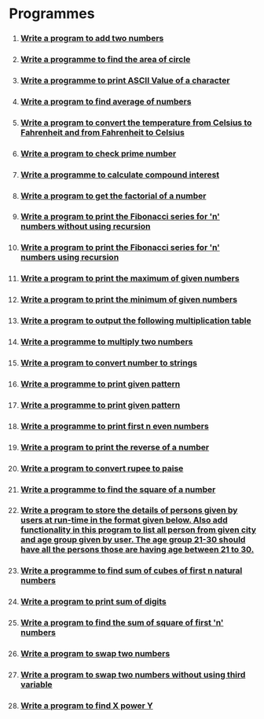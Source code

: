# Programmes

1. ### [Write a program to add two numbers](./add-two-numbers/)
2. ### [Write a programme to find the area of circle](./area-of-circle/)
3. ### [Write a programme to print ASCII Value of a character](./ascii-value/)
4. ### [Write a program to find average of numbers](./average-of-numbers/)
5. ### [Write a program to convert the temperature from Celsius to Fahrenheit and from Fahrenheit to Celsius](./celsius-to-fahrenheit/)
6. ### [Write a program to check prime number](./check-prime-number/)
7. ### [Write a programme to calculate compound interest](./compound-interest-calculator/)
8. ### [Write a program to get the factorial of a number](./factorial/)
9. ### [Write a program to print the Fibonacci series for 'n' numbers without using recursion](./fibonaci-series-without-using-recursion/)
10. ### [Write a program to print the Fibonacci series for 'n' numbers using recursion](./fibonnaci-series-using-recursion/)
11. ### [Write a program to print the maximum of given numbers](./maximum-of-numbers/)
12. ### [Write a program to print the minimum of given numbers](./minimum-of-numbers/)
13. ### [Write a program to output the following multiplication table](./multiplication-table/)
14. ### [Write a programme to multiply two numbers](./multiply-two-numbers/)
15. ### [Write a program to convert number to strings](./number-to-string/)
16. ### [Write a programme to print given pattern](./pattern-1/)
17. ### [Write a programme to print given pattern](./pattern-2/)
18. ### [Write a programme to print first n even numbers](print-even-numbers/index.md)
19. ### [Write a program to print the reverse of a number](./reverse-of-a-number/)
20. ### [Write a program to convert rupee to paise](./rupee-to-paise/)
21. ### [Write a programme to find the square of a number](./square-of-number/)
22. ### [Write a program to store the details of persons given by users at run-time in the format given below. Also add functionality in this program to list all person from given city and age group given by user. The age group 21-30 should have all the persons those are having age between 21 to 30.](./store-the-details-of-persons/)
23. ### [Write a programme to find sum of cubes of first n natural numbers](./sum-of-cubes/)
24. ### [Write a program to print sum of digits](./sum-of-digits/)
25. ### [Write a program to find the sum of square of first 'n' numbers](./sum-of-square/)
26. ### [Write a program to swap two numbers](./swap-two-numbers/)
27. ### [Write a program to swap two numbers without using third variable](./swap-two-numbers-without-using-third-varible/)
28. ### [Write a program to find X power Y](x-power-y/index.md)
